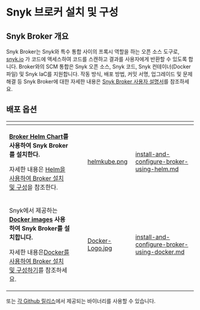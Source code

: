 # Snyk 브로커 설치 및 구성

## Snyk Broker 개요

Snyk Broker는 Snyk와 특수 통합 사이의 프록시 역할을 하는 오픈 소스 도구로, [snyk.io](http://snyk.io/) 가 코드에 액세스하여 코드를 스캔하고 결과를 사용자에게 반환할 수 있도록 합니다. Broker와의 SCM 통합은 Snyk 오픈 소스, Snyk 코드, Snyk 컨테이너(Docker파일) 및 Snyk IaC를 지원합니다. 작동 방식, 배포 방법, 커밋 서명, 업그레이드 및 문제 해결 등 Snyk Broker에 대한 자세한 내용은 [Snyk Broker 사용자 설명서](../)를 참조하세요.

## 배포 옵션

<table data-card-size="large" data-view="cards" data-full-width="false"><thead><tr><th></th><th></th><th></th><th data-hidden data-card-cover data-type="files"></th><th data-hidden data-card-target data-type="content-ref"></th></tr></thead><tbody><tr><td><p><a href="https://github.com/snyk/snyk-broker-helm"><strong>Broker Helm Chart</strong></a><strong>를 사용하여 Snyk Broker를 설치한다.</strong></p><p>자세한 내용은 <a href="install-and-configure-broker-using-helm.md">Helm을 사용하여 Broker 설치 및 구성</a>을 참조한다.</p></td><td></td><td></td><td><a href="../../../.gitbook/assets/helmkube.png">helmkube.png</a></td><td><a href="install-and-configure-broker-using-helm.md">install-and-configure-broker-using-helm.md</a></td></tr><tr><td><p>Snyk에서 제공하는 <a href="https://github.com/snyk/broker"><strong>Docker images</strong></a> <strong>사용하여 Snyk Broker를 설치합니다.</strong></p><p>자세한 내용은<a href="install-and-configure-broker-using-docker.md">Docker를 사용하여 Broker 설치 및 구성하기</a>를 참조하세요.</p></td><td></td><td></td><td><a href="../../../.gitbook/assets/Docker-Logo.jpg">Docker-Logo.jpg</a></td><td><a href="install-and-configure-broker-using-docker.md">install-and-configure-broker-using-docker.md</a></td></tr></tbody></table>

또는 [각 Github 릴리스](https://github.com/snyk/broker/releases)에서 제공되는 바이너리를 사용할 수 있습니다.
